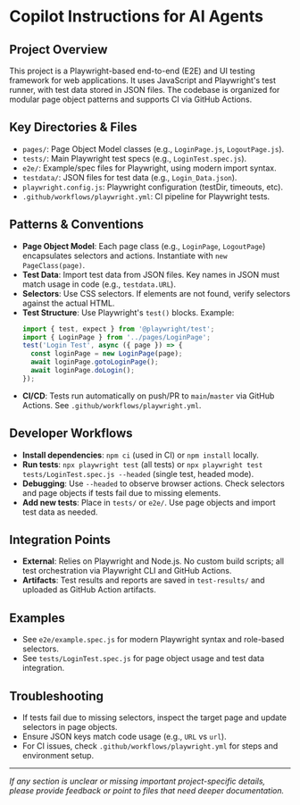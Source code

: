 # Copilot Instructions for AI Agents

## Project Overview
This project is a Playwright-based end-to-end (E2E) and UI testing framework for web applications. It uses JavaScript and Playwright's test runner, with test data stored in JSON files. The codebase is organized for modular page object patterns and supports CI via GitHub Actions.

## Key Directories & Files
- `pages/`: Page Object Model classes (e.g., `LoginPage.js`, `LogoutPage.js`).
- `tests/`: Main Playwright test specs (e.g., `LoginTest.spec.js`).
- `e2e/`: Example/spec files for Playwright, using modern import syntax.
- `testdata/`: JSON files for test data (e.g., `Login_Data.json`).
- `playwright.config.js`: Playwright configuration (testDir, timeouts, etc).
- `.github/workflows/playwright.yml`: CI pipeline for Playwright tests.

## Patterns & Conventions
- **Page Object Model**: Each page class (e.g., `LoginPage`, `LogoutPage`) encapsulates selectors and actions. Instantiate with `new PageClass(page)`.
- **Test Data**: Import test data from JSON files. Key names in JSON must match usage in code (e.g., `testdata.URL`).
- **Selectors**: Use CSS selectors. If elements are not found, verify selectors against the actual HTML.
- **Test Structure**: Use Playwright's `test()` blocks. Example:
  ```js
  import { test, expect } from '@playwright/test';
  import { LoginPage } from '../pages/LoginPage';
  test('Login Test', async ({ page }) => {
    const loginPage = new LoginPage(page);
    await loginPage.gotoLoginPage();
    await loginPage.doLogin();
  });
  ```
- **CI/CD**: Tests run automatically on push/PR to `main`/`master` via GitHub Actions. See `.github/workflows/playwright.yml`.

## Developer Workflows
- **Install dependencies**: `npm ci` (used in CI) or `npm install` locally.
- **Run tests**: `npx playwright test` (all tests) or `npx playwright test tests/LoginTest.spec.js --headed` (single test, headed mode).
- **Debugging**: Use `--headed` to observe browser actions. Check selectors and page objects if tests fail due to missing elements.
- **Add new tests**: Place in `tests/` or `e2e/`. Use page objects and import test data as needed.

## Integration Points
- **External**: Relies on Playwright and Node.js. No custom build scripts; all test orchestration via Playwright CLI and GitHub Actions.
- **Artifacts**: Test results and reports are saved in `test-results/` and uploaded as GitHub Action artifacts.

## Examples
- See `e2e/example.spec.js` for modern Playwright syntax and role-based selectors.
- See `tests/LoginTest.spec.js` for page object usage and test data integration.

## Troubleshooting
- If tests fail due to missing selectors, inspect the target page and update selectors in page objects.
- Ensure JSON keys match code usage (e.g., `URL` vs `url`).
- For CI issues, check `.github/workflows/playwright.yml` for steps and environment setup.

---

_If any section is unclear or missing important project-specific details, please provide feedback or point to files that need deeper documentation._
